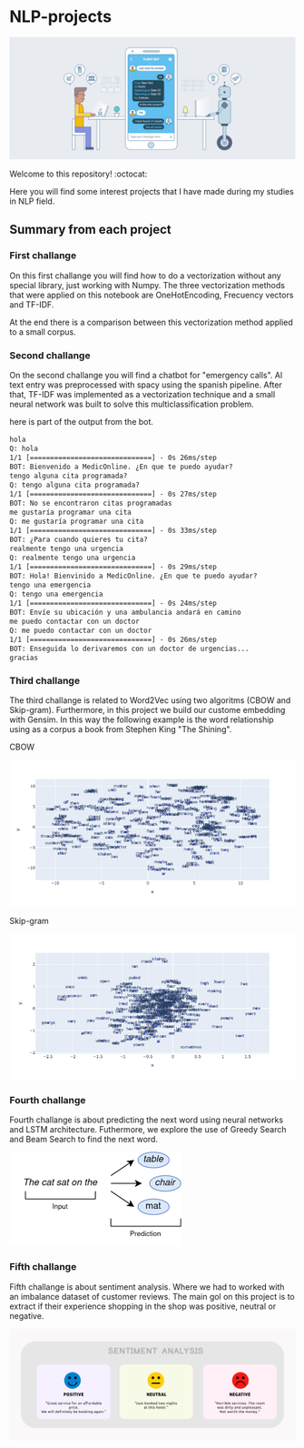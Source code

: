 # NLP-projects

![NLP-projects](chatbot-solvan.jpg)

Welcome to this repository! :octocat:

Here you will find some interest projects that I have made during my studies in NLP field.

## Summary from each project

### First challange

On this first challange you will find how to do a vectorization without any special library, just working with Numpy. The three vectorization methods that were applied on this notebook are OneHotEncoding, Frecuency vectors and TF-IDF.

At the end there is a comparison between this vectorization method applied to a small corpus.

### Second challange

On the second challange you will find a chatbot for "emergency calls". Al text entry was preprocessed with spacy using the spanish pipeline. After that, TF-IDF was implemented as a vectorization technique and a small neural network was built to solve this multiclassification problem.

here is part of the output from the bot.

```
hola
Q: hola
1/1 [==============================] - 0s 26ms/step
BOT: Bienvenido a MedicOnline. ¿En que te puedo ayudar?
tengo alguna cita programada?
Q: tengo alguna cita programada?
1/1 [==============================] - 0s 27ms/step
BOT: No se encontraron citas programadas
me gustaría programar una cita
Q: me gustaría programar una cita
1/1 [==============================] - 0s 33ms/step
BOT: ¿Para cuando quieres tu cita?
realmente tengo una urgencia
Q: realmente tengo una urgencia
1/1 [==============================] - 0s 29ms/step
BOT: Hola! Bienvinido a MedicOnline. ¿En que te puedo ayudar?
tengo una emergencia
Q: tengo una emergencia
1/1 [==============================] - 0s 24ms/step
BOT: Envíe su ubicación y una ambulancia andará en camino
me puedo contactar con un doctor
Q: me puedo contactar con un doctor
1/1 [==============================] - 0s 26ms/step
BOT: Enseguida lo derivaremos con un doctor de urgencias...
gracias
```
### Third challange

The third challange is related to Word2Vec using two algoritms (CBOW and Skip-gram). Furthermore, in this project we build our custome embedding with Gensim. In this way the following example is the word relationship using as a corpus a book from Stephen King "The Shining".

CBOW

![CBOW](Challange_3/CBOW_ST.png)

Skip-gram

![Skip-gram](Challange_3/Skip_gram.png)

### Fourth challange

Fourth challange is about predicting the next word using neural networks and LSTM architecture. Futhermore, we explore the use of Greedy Search and Beam Search to find the next word.

![next-word](next-word.png)

### Fifth challange

Fifth challange is about sentiment analysis. Where we had to worked with an imbalance dataset of customer reviews. The main gol on this project is to extract if their experience shopping in the shop was positive, neutral or negative.

![analysis](sentimentanalysishotelgeneric-2048x803-1.jpg)